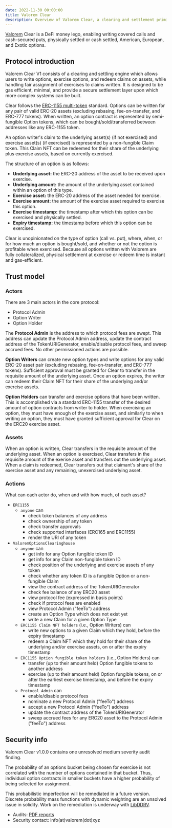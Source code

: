 ```yaml
---
date: 2022-11-30 00:00:00
title: Valorem Clear
description: Overview of Valorem Clear, a clearing and settlement primitive for DeFi options.
---
```


[Valorem](https://valorem.xyz/) Clear is a DeFi money lego, enabling writing covered calls and cash-secured puts, physically
settled or cash settled, American, European, and Exotic options.

## Protocol introduction

Valorem Clear V1 consists of a clearing and settling engine which allows users to write options,
exercise options, and redeem claims on assets, while handling fair assignment of exercises to claims written. It is
designed to be gas efficient, minimal, and provide a secure settlement layer upon which more complex systems can be
built.

Clear follows the [ERC-1155 multi-token](https://eips.ethereum.org/EIPS/eip-1155) standard. Options can be
written for any pair of valid ERC-20 assets (excluding rebasing, fee-on-transfer, and ERC-777 tokens). When written, an
option contract is represented by semi-fungible Option tokens, which can be bought/sold/transferred between addresses
like any ERC-1155 token.

An option writer's claim to the underlying asset(s) (if not exercised) and exercise asset(s) (if exercised) is
represented by a non-fungible Claim token. This Claim NFT can be redeemed for their share of the underlying plus
exercise assets, based on currently exercised.

The structure of an option is as follows:

- **Underlying asset:** the ERC-20 address of the asset to be received upon exercise.
- **Underlying amount:** the amount of the underlying asset contained within an option of this type.
- **Exercise asset:** the ERC-20 address of the asset needed for exercise.
- **Exercise amount:** the amount of the exercise asset required to exercise this option.
- **Exercise timestamp:** the timestamp after which this option can be exercised and physically settled.
- **Expiry timestamp:** the timestamp before which this option can be exercised.

Clear is unopinionated on the type of option (call vs. put), where, when, or for how much an option is
bought/sold, and whether or not the option is profitable when exercised. Because all options written with Valorem are
fully collateralized, physical settlement at exercise or redeem time is instant and gas-efficient.

## Trust model

### Actors

There are 3 main actors in the core protocol:

- Protocol Admin
- Option Writer
- Option Holder

The **Protocol Admin** is the address to which protocol fees are swept. This address can update the Protocol Admin
address, update the contract address of the TokenURIGenerator, enable/disable protocol fees, and sweep accrued fees. No
other permissioned actions are possible.

**Option Writers** can create new option types and write options for any valid ERC-20 asset pair (excluding rebasing,
fee-on-transfer, and ERC-777 tokens). Sufficient approval must be granted for Clear to transfer in the
requisite amount of the underlying asset. Once an option expires, the writer can redeem their Claim NFT for their share
of the underlying and/or exercise assets.

**Option Holders** can transfer and exercise options that have been written. This is accomplished via a standard
ERC-1155 transfer of the desired amount of option contracts from writer to holder. When exercising an option, they must
have enough of the exercise asset, and similarly to when writing an option, they must have granted sufficient approval
for Clear on the ERC20 exercise asset.

### Assets

When an option is written, Clear transfers in the requisite amount of the underlying asset. When an option
is exercised, Clear transfers in the requisite amount of the exerise asset and transfers out the underlying
asset. When a claim is redeemed, Clear transfers out that claimant's share of the exercise asset and any
remaining, unexercised underlying asset.

### Actions

What can each actor do, when and with how much, of each asset?

- `ERC1155`
    - `anyone` can
        - check token balances of any address
        - check ownership of any token
        - check transfer approvals
        - check supported interfaces (ERC165 and ERC1155)
        - render the URI of any token
- `ValoremOptionsClearinghouse`
    - `anyone` can
        - get info for any Option fungible token ID
        - get info for any Claim non-fungible token ID
        - check position of the underlying and exercise assets of any token
        - check whether any token ID is a fungible Option or a non-fungible Claim
        - view the contract address of the TokenURIGenerator
        - check fee balance of any ERC20 asset
        - view protocol fee (expressed in basis points)
        - check if protocol fees are enabled
        - view Protocol Admin ("feeTo") address
        - create an Option Type which does not exist yet
        - write a new Claim for a given Option Type
    - `ERC1155 Claim NFT holders` (i.e., Option Writers) can
        - write new options to a given Claim which they hold, before the expiry timestamp
        - redeem a Claim NFT which they hold for their share of the underlying and/or exercise assets, on or after the
          expiry timestamp
    - `ERC1155 Option fungible token holders` (i.e., Option Holders) can
        - transfer (up to their amount held) Option fungible tokens to another address
        - exercise (up to their amount held) Option fungible tokens, on or after the earliest exercise timestamp, and
          before the expiry timestamp
    - `Protocol Admin` can
        - enable/disable protocol fees
        - nominate a new Protocol Admin ("feeTo") address
        - accept a new Protocol Admin ("feeTo") address
        - update the contract address of the TokenURIGenerator
        - sweep accrued fees for any ERC20 asset to the Protocol Admin ("feeTo") address

## Security info

Valorem Clear v1.0.0 contains one unresolved medium severity audit finding.

The probability of an options bucket being chosen for exercise is not correlated
with the number of options contained in that bucket. Thus, individual option
contracts in smaller buckets have a higher probability of being selected for
assignment.

This probabilistic imperfection will be remediated in a future version. Discrete
probability mass functions with dynamic weighting are an unsolved issue in
solidity. Work on the remediation is underway with [LibDDRV](https://github.com/valorem-labs-inc/LibDDRV).

- Audits: [PDF reports](https://github.com/valorem-labs-inc/valorem-core/tree/master/audits)
- Security contact: info(at)valorem(dot)xyz
